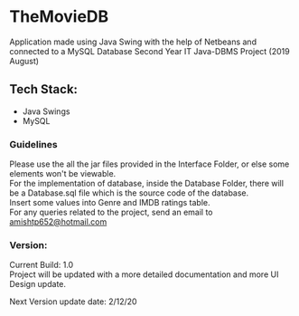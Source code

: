 # TheMovieDB
Application made using Java Swing with the help of Netbeans and connected to a MySQL Database
Second Year IT Java-DBMS Project (2019 August)

## Tech Stack:
* Java Swings <br />
* MySQL  <br />

### Guidelines
Please use the all the jar files provided in the Interface Folder, or else some elements won't be viewable. <br />
For the implementation of database, inside the Database Folder, there will be a Database.sql file which is the source code of the database. <br />
Insert some values into Genre and IMDB ratings table.  <br />
For any queries related to the project, send an email to amishtp652@hotmail.com <br />

### Version:

Current Build: 1.0 <br />
Project will be updated with a more detailed documentation and more UI Design update. <br />

Next Version update date: 2/12/20 <br />
